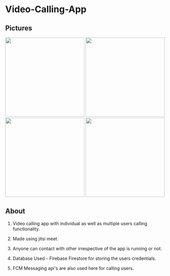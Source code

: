 # Video-Calling-App

## Pictures

<img src="https://user-images.githubusercontent.com/72314518/140555636-8bf78320-b6c4-4fe3-8693-e280798c92b0.jpeg" width="250">  <img src="https://user-images.githubusercontent.com/72314518/140555696-2c3f339f-1ac7-4106-a014-0df8e9bc23fd.jpeg" width="250">  
<img src="https://user-images.githubusercontent.com/72314518/140555715-3b893705-8d9c-42b7-bac0-a4107e9f768a.jpeg" width="250">  <img src="https://user-images.githubusercontent.com/72314518/140555722-437a559b-93b4-4bc6-a366-c2c329e65e3f.jpeg" width="250">



## About 

1) Video calling app with individual as well as multiple users calling functionality.

2) Made using jitsi meet.

3) Anyone can contact with other irrespective of the app is running or not. 

4) Database Used - Firebase Firestore for storing the users credentials.

5) FCM Messaging api's are also used here for calling users.


